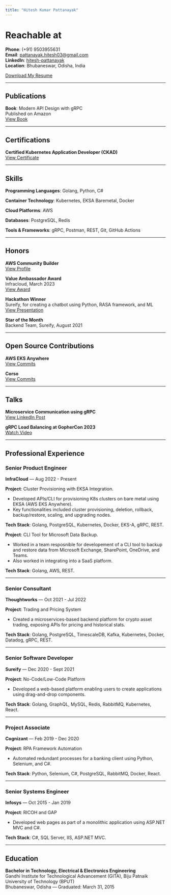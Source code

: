 ```yaml
---
title: "Hitesh Kumar Pattanayak"
---
```


# Reachable at

**Phone**: (+91) 9503955631  
**Email**: pattanayak.hitesh03@gmail.com  
**LinkedIn**: [hitesh-pattanayak](https://www.linkedin.com/in/hitesh-pattanayak/)  
**Location**: Bhubaneswar, Odisha, India  

[Download My Resume](Hitesh-Pattanayak-Resume-2024.pdf)

---

## Publications

**Book**: Modern API Design with gRPC  
  Published on Amazon  
  [View Book](https://www.amazon.in/Modern-API-Design-gRPC-Distributed/dp/8197081832)

---

## Certifications

**Certified Kubernetes Application Developer (CKAD)**  
  [View Certificate](https://ti-user-certificates.s3.amazonaws.com/e0df7fbf-a057-42af-8a1f-590912be5460/0a7c5003-3e42-42e6-91b7-6746427872ee-hitesh-kumar-pattanayak-4f81e509-42d0-4205-a165-8fb54e333ac3-certificate.pdf)

---

## Skills

**Programming Languages**: Golang, Python, C#

**Container Technology**: Kubernetes, EKSA Baremetal, Docker

**Cloud Platforms**: AWS

**Databases**: PostgreSQL, Redis

**Tools & Frameworks**: gRPC, Postman, REST, Git, GitHub Actions

---

## Honors

**AWS Community Builder**  
  [View Profile](https://aws.amazon.com/developer/community/community-builders/community-builders-directory/?cb-cards.sort-by=item.additionalFields.cbName&cb-cards.sort-order=asc&awsf.builder-category=*all&awsf.location=*all&awsf.year=*all&cb-cards.q=Hitesh%2BPattanayak&cb-cards.q_operator=AND)

**Value Ambassador Award**  
  Infracloud, March 2023  
  [View Award](https://www.linkedin.com/feed/update/urn:li:activity:7044552619712815104/)

**Hackathon Winner**  
  Sureify, for creating a chatbot using Python, RASA framework, and ML  
  [View Presentation](https://docs.google.com/presentation/d/1871lZczt2J5yqcImu9U6S05EBVVb_4_d6_L7-7mZvv4/edit?usp=sharing)

**Star of the Month**  
  Backend Team, Sureify, August 2021  

---

## Open Source Contributions

**AWS EKS Anywhere**  
  [View Commits](https://github.com/aws/eks-anywhere/commits?author=HiteshRepo)

**Corso**  
  [View Commits](https://github.com/alcionai/corso/commits?author=HiteshRepo)

---

## Talks

**Microservice Communication using gRPC**  
  [View LinkedIn Post](https://www.linkedin.com/feed/update/urn:li:activity:7078232488233373696/)

**gRPC Load Balancing at GopherCon 2023**  
  [Watch Video](https://www.youtube.com/watch?v=X8b-cxR-FxY&list=PLbgP71NCXCqGsqyEQt4op6MuQLvvKpuU7&index=19)

---

## Professional Experience

### Senior Product Engineer  
**InfraCloud** — Aug 2022 - Present  

**Project**: Cluster Provisioning with EKSA Integration.
  - Developed APIs/CLI for provisioning K8s clusters on bare metal using EKSA (AWS EKS Anywhere). 
  - Key functionalities included cluster provisioning, deletion, rollback, backup/restore, scaling, and upgrading nodes.  

**Tech Stack**: Golang, PostgreSQL, Kubernetes, Docker, EKS-A, gRPC, REST.

**Project**: CLI Tool for Microsoft Data Backup.
  - Worked in a team resposnible for developement of a CLI tool to backup and restore data from Microsoft Exchange, SharePoint, OneDrive, and Teams.
  - Also worked in integrating into a SaaS platform.

**Tech Stack**: Golang, AWS, REST.

---

### Senior Consultant  
**Thoughtworks** — Oct 2021 - Jul 2022  

**Project**: Trading and Pricing System  
  - Created a microservices-based backend platform for crypto asset trading, exposing APIs for pricing and historical stats.  

**Tech Stack**: Golang, PostgreSQL, TimescaleDB, Kafka, Kubernetes, Docker, Datadog, gRPC, REST.

---

### Senior Software Developer  
**Sureify** — Dec 2020 - Sept 2021  

**Project**: No-Code/Low-Code Platform  
  - Developed a web-based platform enabling users to create applications using drag-and-drop components.  

**Tech Stack**: Golang, GraphQL, MySQL, Redis, RabbitMQ, Kubernetes, React.

---

### Project Associate  
**Cognizant** — Feb 2019 - Dec 2020  

**Project**: RPA Framework Automation  
  - Automated redundant processes for a banking client using Python, Selenium, and C#.  

**Tech Stack**: Python, Selenium, C#, PostgreSQL, RabbitMQ, Docker, React.

---

### Senior Systems Engineer  
**Infosys** — Oct 2015 - Jan 2019  

**Project**: RICOH and GAP  
  - Developed web pages as part of a monolithic application using ASP.NET MVC and C#.  

**Tech Stack**: C#, SQL Server, IIS, ASP.NET MVC.

---

## Education

**Bachelor in Technology, Electrical & Electronics Engineering**  
Gandhi Institute for Technological Advancement (GITA), Biju Patnaik University of Technology (BPUT)  
Bhubaneswar, Odisha — Graduated: March 31, 2015  

